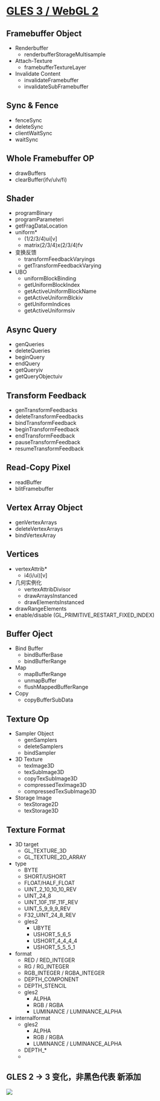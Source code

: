 # [GLES 3 / WebGL 2](https://www.khronos.org/files/webgl20-reference-guide.pdf)

## Framebuffer Object

+ Renderbuffer
    - renderbufferStorageMultisample
+ Attach-Texture
    - framebufferTextureLayer
+ Invalidate Content
    - invalidateFramebuffer
    - invalidateSubFramebuffer

## Sync & Fence

+ fenceSync
+ deleteSync
+ clientWaitSync
+ waitSync

## Whole Framebuffer OP

+ drawBuffers
+ clearBuffer(ifv/ulv/fi)

## Shader

+ programBinary
+ programParameteri
+ getFragDataLocation
+ uniform*
    - (1/2/3/4)ui[v]
    - matrix(2/3/4)x(2/3/4)fv
+ 变换反馈
    - transformFeedbackVaryings
    - getTransformFeedbackVarying
+ UBO
    - uniformBlockBinding
    - getUniformBlockIndex
    - getActiveUniformBlockName
    - getActiveUniformBlckiv
    - getUniformIndices
    - getActiveUniformsiv

## Async Query

+ genQueries
+ deleteQueries
+ beginQuery
+ endQuery
+ getQueryiv
+ getQueryObjectuiv

## Transform Feedback

+ genTransformFeedbacks
+ deleteTransformFeedbacks
+ bindTransformFeedback
+ beginTransformFeedback
+ endTransformFeedback
+ pauseTransformFeedback
+ resumeTransformFeedback

## Read-Copy Pixel

+ readBuffer
+ blitFramebuffer

## Vertex Array Object

+ genVertexArrays
+ deleteVertexArrays
+ bindVertexArray

## Vertices

+ vertexAttrib*
    - i4(i/ui)[v]
+ 几何实例化
    - vertexAttribDivisor
    - drawArraysInstanced
    - drawElementsInstanced
+ drawRangeElements
+ enable/disable (GL_PRIMITIVE_RESTART_FIXED_INDEX)

## Buffer Oject

+ Bind Buffer
    - bindBufferBase
    - bindBufferRange
+ Map
    - mapBufferRange
    - unmapBuffer
    - flushMappedBufferRange
+ Copy
    - copyBufferSubData

## Texture Op

+ Sampler Object
    - genSamplers
    - deleteSamplers
    - bindSampler
+ 3D Texture
    - texImage3D
    - texSubImage3D
    - copyTexSubImage3D
    - compressedTexImage3D
    - compressedTexSubImage3D
+ Storage Image
    - texStorage2D
    - texStorage3D

## Texture Format

+ 3D target
    - GL_TEXTURE_3D
    - GL_TEXTURE_2D_ARRAY
+ type
    - BYTE
    - SHORT/USHORT
    - FLOAT/HALF_FLOAT
    - UINT_2_10_10_10_REV
    - UINT_24_8
    - UINT_10F_11F_11F_REV
    - UINT_5_9_9_9_REV
    - F32_UINT_24_8_REV
    - gles2
        * UBYTE
        * USHORT_5_6_5
        * USHORT_4_4_4_4
        * USHORT_5_5_5_1
+ format
    - RED / RED_INTEGER
    - RG / RG_INTEGER
    - RGB_INTEGER / RGBA_INTEGER
    - DEPTH_COMPONENT
    - DEPTH_STENCIL
    - gles2
        * ALPHA
        * RGB / RGBA
        * LUMINANCE / LUMINANCE_ALPHA
+ internalformat
    - gles2
        * ALPHA
        * RGB / RGBA
        * LUMINANCE / LUMINANCE_ALPHA
    - DEPTH_*
    - 

## GLES 2 -> 3 变化，非黑色代表 新添加

![](../../../img/m_bd81dcf0debbe80b669b17d2b539803d_r.jpeg)

